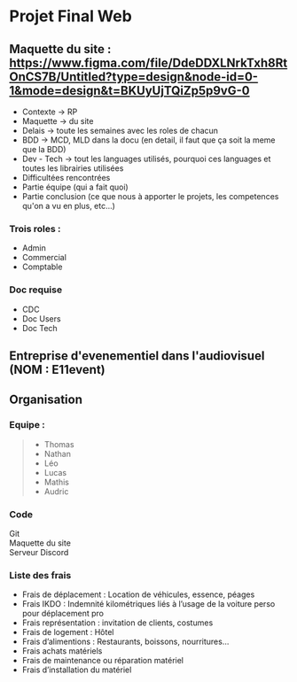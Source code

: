# Projet Final Web

## Maquette du site : https://www.figma.com/file/DdeDDXLNrkTxh8RtOnCS7B/Untitled?type=design&node-id=0-1&mode=design&t=BKUyUjTQiZp5p9vG-0

- Contexte -> RP
- Maquette -> du site
- Delais -> toute les semaines avec les roles de chacun 
- BDD -> MCD, MLD dans la docu (en detail, il faut que ça soit la meme que la BDD)
- Dev - Tech -> tout les languages utilisés, pourquoi ces languages et toutes les librairies utilisées
- Difficultées rencontrées
- Partie équipe (qui a fait quoi)
- Partie conclusion (ce que nous à apporter le projets, les competences qu'on a vu en plus, etc...)

### Trois roles : 

- Admin
- Commercial
- Comptable

### Doc requise

- CDC
- Doc Users
- Doc Tech

## Entreprise d'evenementiel dans l'audiovisuel (NOM : E11event)

## Organisation

### Equipe : 

> - Thomas
> - Nathan
> - Léo
> - Lucas
> - Mathis
> - Audric

### Code

Git  
Maquette du site  
Serveur Discord

### Liste des frais

- Frais de déplacement : Location de véhicules, essence, péages
- Frais IKDO : Indemnité kilométriques liés à l’usage de la voiture perso pour déplacement pro
- Frais représentation : invitation de clients, costumes
- Frais de logement : Hôtel
- Frais d’alimentions : Restaurants, boissons, nourritures…
- Frais achats matériels
- Frais de maintenance ou réparation matériel
- Frais d’installation du matériel
